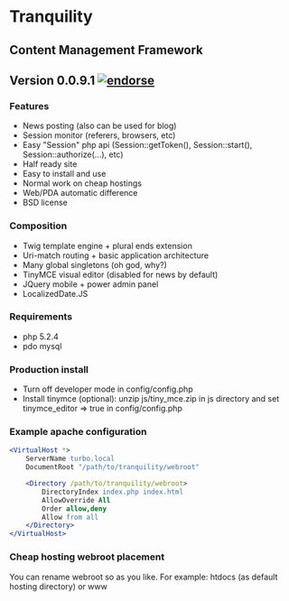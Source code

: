 # Tranquility
## Content Management Framework
## Version 0.0.9.1 [![endorse](http://api.coderwall.com/studentivan/endorse.png)](http://coderwall.com/studentivan)

### Features
* News posting (also can be used for blog)
* Session monitor (referers, browsers, etc)
* Easy "Session" php api (Session::getToken(), Session::start(), Session::authorize(...), etc)
* Half ready site
* Easy to install and use
* Normal work on cheap hostings
* Web/PDA automatic difference
* BSD license

### Composition
* Twig template engine + plural ends extension
* Uri-match routing + basic application architecture
* Many global singletons (oh god, why?)
* TinyMCE visual editor (disabled for news by default)
* JQuery mobile + power admin panel
* LocalizedDate.JS

### Requirements
* php 5.2.4
* pdo mysql

### Production install
* Turn off developer mode in config/config.php
* Install tinymce (optional): unzip js/tiny_mce.zip in js directory and set tinymce_editor => true in config/config.php

### Example apache configuration
```apache
<VirtualHost *>
    ServerName turbo.local
	DocumentRoot "/path/to/tranquility/webroot"

	<Directory /path/to/tranquility/webroot>
        DirectoryIndex index.php index.html
        AllowOverride All
        Order allow,deny
        Allow from all
    </Directory>
</VirtualHost>
```

### Cheap hosting webroot placement
You can rename webroot so as you like. For example: htdocs (as default hosting directory) or www